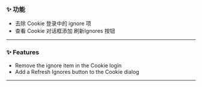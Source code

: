 ### ✨ 功能

- 去除 Cookie 登录中的 ignore 项
- 查看 Cookie 对话框添加 刷新Ignores 按钮

---

### ✨ Features

- Remove the ignore item in the Cookie login
- Add a Refresh Ignores button to the Cookie dialog

---